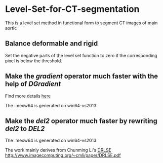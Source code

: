 # Level-Set-for-CT-segmentation
This is a level set method in functional form to segment CT images of main aortic

## Balance deformable and rigid
Set the negative parts of the level set function to zero if the corresponding pixel is below the threshold. 

## Make the *gradient* operator much faster with the help of *DGradient*

Find more details [here](https://cn.mathworks.com/matlabcentral/fileexchange/29887-dgradient?focused=5175102&tab=function)

The .mexw64 is generated on win64-vs2013

## Make the *del2* operator much faster by rewriting *del2* to *DEL2*

The .mexw64 is generated on win64-vs2013

The work mainly derives from Chunming Li's [DRLSE](http://www.imagecomputing.org/~cmli/paper/DRLSE.pdf)  http://www.imagecomputing.org/~cmli/paper/DRLSE.pdf